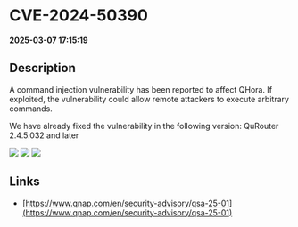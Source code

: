# CVE-2024-50390

**2025-03-07 17:15:19**

## Description
A command injection vulnerability has been reported to affect QHora. If exploited, the vulnerability could allow remote attackers to execute arbitrary commands.

We have already fixed the vulnerability in the following version:
QuRouter 2.4.5.032 and later

![](https://img.shields.io/static/v1?label=Score&message=7.7&color=red)
![](https://img.shields.io/static/v1?label=Severity&message=HIGH&color=red)
![](https://img.shields.io/static/v1?label=CWE&message=RCE&color=green)

## Links
- [https://www.qnap.com/en/security-advisory/qsa-25-01](https://www.qnap.com/en/security-advisory/qsa-25-01)
